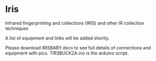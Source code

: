 # Iris
Infrared fingerprinting and collections (IRIS) and other IR collection techniques

A list of equipment and links will be added shortly.

Please download IRISBABY.docx to see full details of connections and equipment with pics. TIR3BUCK2A.ino is the arduino script.
